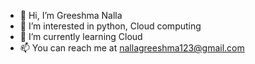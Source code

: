 - 👋 Hi, I’m Greeshma Nalla
- 👀 I’m interested in python, Cloud computing
- 🌱 I’m currently learning Cloud
- 📫 You can reach me at nallagreeshma123@gmail.com

<!---
Greeshmanalla/Greeshmanalla is a ✨ special ✨ repository because its `README.md` (this file) appears on your GitHub profile.
You can click the Preview link to take a look at your changes.
--->
